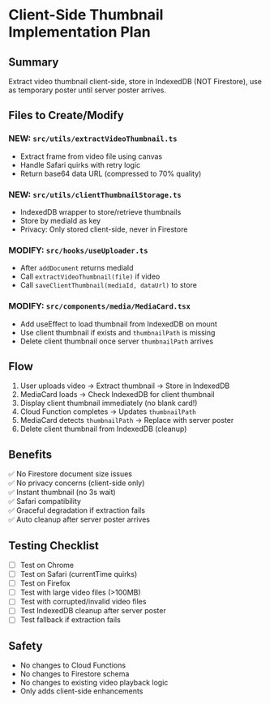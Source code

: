 # Client-Side Thumbnail Implementation Plan

## Summary
Extract video thumbnail client-side, store in IndexedDB (NOT Firestore), use as temporary poster until server poster arrives.

## Files to Create/Modify

### NEW: `src/utils/extractVideoThumbnail.ts`
- Extract frame from video file using canvas
- Handle Safari quirks with retry logic
- Return base64 data URL (compressed to 70% quality)

### NEW: `src/utils/clientThumbnailStorage.ts`
- IndexedDB wrapper to store/retrieve thumbnails
- Store by mediaId as key
- Privacy: Only stored client-side, never in Firestore

### MODIFY: `src/hooks/useUploader.ts`
- After `addDocument` returns mediaId
- Call `extractVideoThumbnail(file)` if video
- Call `saveClientThumbnail(mediaId, dataUrl)` to store

### MODIFY: `src/components/media/MediaCard.tsx`
- Add useEffect to load thumbnail from IndexedDB on mount
- Use client thumbnail if exists and `thumbnailPath` is missing
- Delete client thumbnail once server `thumbnailPath` arrives

## Flow

1. User uploads video → Extract thumbnail → Store in IndexedDB
2. MediaCard loads → Check IndexedDB for client thumbnail
3. Display client thumbnail immediately (no blank card!)
4. Cloud Function completes → Updates `thumbnailPath`
5. MediaCard detects `thumbnailPath` → Replace with server poster
6. Delete client thumbnail from IndexedDB (cleanup)

## Benefits
✅ No Firestore document size issues  
✅ No privacy concerns (client-side only)  
✅ Instant thumbnail (no 3s wait)  
✅ Safari compatibility  
✅ Graceful degradation if extraction fails  
✅ Auto cleanup after server poster arrives

## Testing Checklist
- [ ] Test on Chrome
- [ ] Test on Safari (currentTime quirks)
- [ ] Test on Firefox
- [ ] Test with large video files (>100MB)
- [ ] Test with corrupted/invalid video files
- [ ] Test IndexedDB cleanup after server poster
- [ ] Test fallback if extraction fails

## Safety
- No changes to Cloud Functions
- No changes to Firestore schema
- No changes to existing video playback logic
- Only adds client-side enhancements

